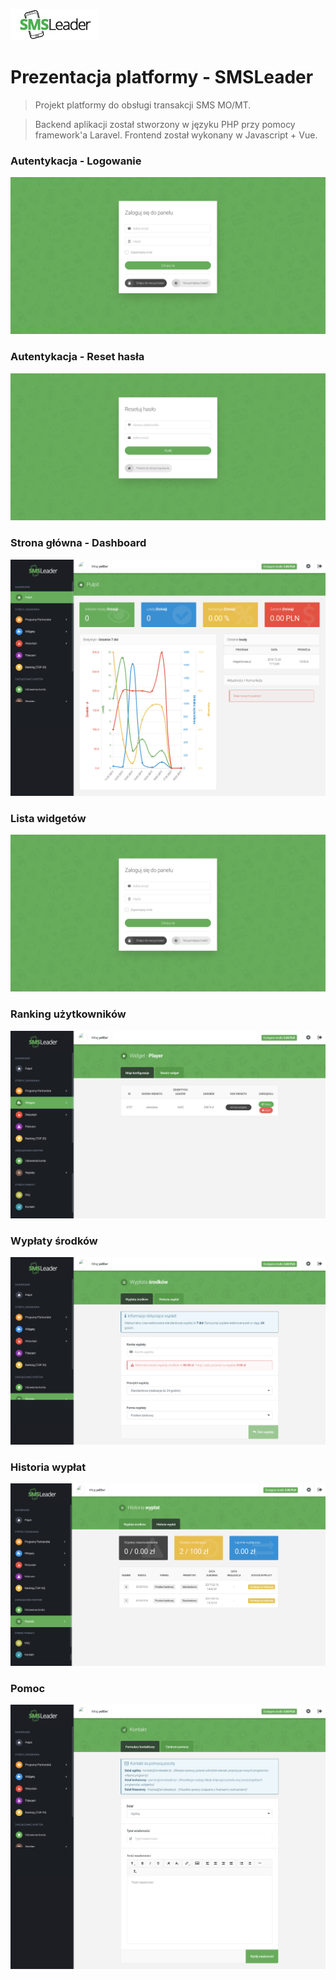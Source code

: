 ![logo](https://raw.githubusercontent.com/yell0ws/smsleader/master/shots/logo.png)
# Prezentacja platformy - SMSLeader

> Projekt platformy do obsługi transakcji SMS MO/MT.

> Backend aplikacji został stworzony w języku PHP przy pomocy framework'a Laravel.
> Frontend został wykonany w Javascript + Vue.

### Autentykacja - Logowanie
![login](https://raw.githubusercontent.com/yell0ws/smsleader/master/shots/login.png)

### Autentykacja - Reset hasła
![recovery](https://raw.githubusercontent.com/yell0ws/smsleader/master/shots/recover.png)

### Strona główna - Dashboard
![dashboard](https://raw.githubusercontent.com/yell0ws/smsleader/master/shots/dashboard.png)

### Lista widgetów
![widget list](https://raw.githubusercontent.com/yell0ws/smsleader/master/shots/login.png)

### Ranking użytkowników
![users rank](https://raw.githubusercontent.com/yell0ws/smsleader/master/shots/widgets.png)

### Wypłaty środków
![payouts](https://raw.githubusercontent.com/yell0ws/smsleader/master/shots/payout.png)

### Historia wypłat
![payouts history](https://raw.githubusercontent.com/yell0ws/smsleader/master/shots/payout_history.png)

### Pomoc
![support](https://raw.githubusercontent.com/yell0ws/smsleader/master/shots/contact.png)

